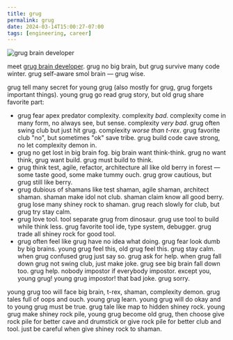 ```yaml
---
title: grug
permalink: grug
date: 2024-03-14T15:00:27-07:00
tags: [engineering, career]
---
```


![grug brain developer](https://grugbrain.dev/grug.png)

meet [grug brain developer](https://grugbrain.dev/). grug no big brain, but grug
survive many code winter. grug self-aware smol brain — grug wise.

grug tell many secret for young grug (also mostly for grug, grug forgets
important things). young grug go read grug story, but old grug share favorite
part:

- grug fear apex predator complexity. complexity _bad_. complexity come in many
  form, no always see, but sense. complexity _very bad_. grug often swing club
  but just hit grug. complexity _worse than t-rex_. grug favorite club "no", but
  sometimes "ok" save tribe. grug build code cave strong, no let complexity
  demon in.
- grug no get lost in big brain fog. big brain want think-think. grug no want
  think, grug want build. grug must build to think.
- grug think test, agile, refactor, architecture all like old berry in forest —
  some taste good, some make tummy ouch. grug grow cautious, but grug still like
  berry.
- grug dubious of shamans like test shaman, agile shaman, architect shaman.
  shaman make idol not club. shaman claim know all good berry. grug lose many
  shiney rock to shaman. grug reach slowly for club, but grug try stay calm.
- grug love tool. tool separate grug from dinosaur. grug use tool to build while
  think less. grug favorite tool ide, type system, debugger. grug trade all
  shiney rock for good tool.
- grug often feel like grug have no idea what doing. grug fear look dumb by big
  brains. young grug feel this, old grug feel this. grug stay calm. when grug
  confused grug just say so. grug ask for help. when grug fall down grug not
  swing club, just make joke. grug see big brain fall down too. grug help.
  nobody impostor if everybody impostor. except you, young grug! young grug
  impostor! that bad joke. grug sorry.

young grug too will face big brain, t-rex, shaman, complexity demon. grug tales
full of oops and ouch. young grug learn. young grug will do okay and to young
grug must be true. grug tale like map to hidden shiney rock. young grug make
shiney rock pile, young grug become old grug, then choose give rock pile for
better cave and drumstick or give rock pile for better club and tool. just be
careful when give shiney rock to shaman.
